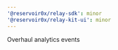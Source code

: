```yaml
---
'@reservoir0x/relay-sdk': minor
'@reservoir0x/relay-kit-ui': minor
---
```


Overhaul analytics events
